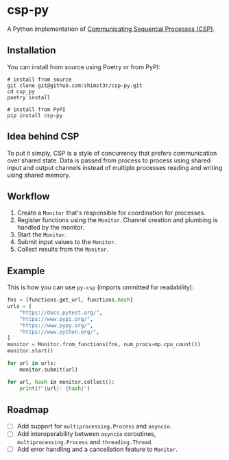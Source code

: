 # csp-py

A Python implementation of [Communicating Sequential Processes (CSP)](https://en.wikipedia.org/wiki/Communicating_sequential_processes).

## Installation

You can install from source using Poetry or from PyPI:

```shell
# install from source
git clone git@github.com:shimst3r/csp-py.git
cd csp_py
poetry install

# install from PyPI
pip install csp-py
```

## Idea behind CSP

To put it simply, CSP is a style of concurrency that prefers communication over shared state. Data is passed from process to process using shared input and output channels instead of multiple processes reading and writing using shared memory.

## Workflow

1. Create a `Monitor` that's responsible for coordination for processes.
2. Register functions using the `Monitor`. Channel creation and plumbing is handled by the monitor.
3. Start the `Monitor`.
4. Submit input values to the `Monitor`.
5. Collect results from the `Monitor`.

## Example

This is how you can use `py-csp` (imports ommitted for readability):

```python
fns = [functions.get_url, functions.hash]
urls = [
    "https://docs.pytest.org/",
    "https://www.pypi.org/",
    "https://www.pypy.org/",
    "https://www.python.org/",
]
monitor = Monitor.from_functions(fns, num_procs=mp.cpu_count())
monitor.start()

for url in urls:
    monitor.submit(url)

for url, hash in monitor.collect():
    print(f"{url}: {hash}")
```

## Roadmap

- [ ] Add support for `multiprocessing.Process` and `asyncio`.
- [ ] Add interoperability between `asyncio` coroutines, `multiprocessing.Process` and `threading.Thread`.
- [ ] Add error handling and a cancellation feature to `Monitor`.
